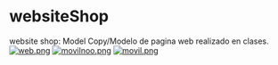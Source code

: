 # websiteShop
 website shop: Model Copy/Modelo de pagina web realizado en clases.
[![web.png](https://i.postimg.cc/C5PVmWBP/web.png)](https://postimg.cc/BPKyv7CH)
[![movilnoo.png](https://i.postimg.cc/Pqsn3bJj/movilnoo.png)](https://postimg.cc/xXRZqzLx)
[![movil.png](https://i.postimg.cc/xdvDWkNb/movil.png)](https://postimg.cc/06yBSyf8)
